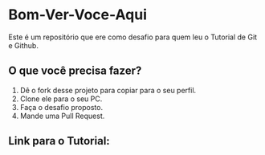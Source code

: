 # Bom-Ver-Voce-Aqui
Este é um repositório que ere como desafio para quem leu o Tutorial de Git e Github.

## O que você precisa fazer?

1. Dê o fork desse projeto para copiar para o seu perfil.
2. Clone ele para o seu PC.
3. Faça o desafio proposto.
4. Mande uma Pull Request.

## Link para o Tutorial: 


